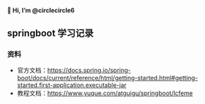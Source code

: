 #### 👀 Hi, I’m @circlecircle6

## springboot 学习记录

### 资料
- 官方文档：https://docs.spring.io/spring-boot/docs/current/reference/html/getting-started.html#getting-started.first-application.executable-jar
- 教程文档：https://www.yuque.com/atguigu/springboot/lcfeme
